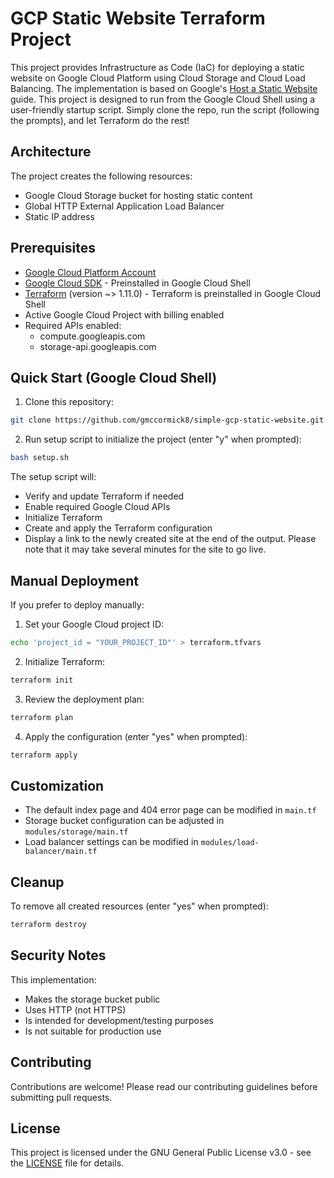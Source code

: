 # GCP Static Website Terraform Project

This project provides Infrastructure as Code (IaC) for deploying a static website on Google Cloud Platform using Cloud Storage and Cloud Load Balancing. The implementation is based on Google's [Host a Static Website](https://cloud.google.com/storage/docs/hosting-static-website#lb-host) guide. This project is designed to run from the Google Cloud Shell using a user-friendly startup script. Simply clone the repo, run the script (following the prompts), and let Terraform do the rest!

## Architecture

The project creates the following resources:
- Google Cloud Storage bucket for hosting static content
- Global HTTP External Application Load Balancer
- Static IP address

## Prerequisites

- [Google Cloud Platform Account](https://console.cloud.google.com)
- [Google Cloud SDK](https://cloud.google.com/sdk/docs/install) - Preinstalled in Google Cloud Shell
- [Terraform](https://www.terraform.io/downloads) (version ~> 1.11.0) - Terraform is preinstalled in Google Cloud Shell
- Active Google Cloud Project with billing enabled
- Required APIs enabled:
  - compute.googleapis.com
  - storage-api.googleapis.com

## Quick Start (Google Cloud Shell)

1. Clone this repository:
```bash
git clone https://github.com/gmccormick8/simple-gcp-static-website.git && cd simple-gcp-static-website
```

2. Run setup script to initialize the project (enter "y" when prompted):
```bash
bash setup.sh
```

The setup script will:
- Verify and update Terraform if needed
- Enable required Google Cloud APIs
- Initialize Terraform
- Create and apply the Terraform configuration
- Display a link to the newly created site at the end of the output. Please note that it may take several minutes for the site to go live. 

## Manual Deployment

If you prefer to deploy manually:

1. Set your Google Cloud project ID:
```bash
echo 'project_id = "YOUR_PROJECT_ID"' > terraform.tfvars
```

2. Initialize Terraform:
```bash
terraform init
```

3. Review the deployment plan:
```bash
terraform plan
```

4. Apply the configuration (enter "yes" when prompted):
```bash
terraform apply
```

## Customization

- The default index page and 404 error page can be modified in `main.tf`
- Storage bucket configuration can be adjusted in `modules/storage/main.tf`
- Load balancer settings can be modified in `modules/load-balancer/main.tf`

## Cleanup

To remove all created resources (enter "yes" when prompted):
```bash
terraform destroy
```

## Security Notes

This implementation:
- Makes the storage bucket public
- Uses HTTP (not HTTPS)
- Is intended for development/testing purposes
- Is not suitable for production use

## Contributing

Contributions are welcome! Please read our contributing guidelines before submitting pull requests.

## License

This project is licensed under the GNU General Public License v3.0 - see the [LICENSE](LICENSE) file for details.
